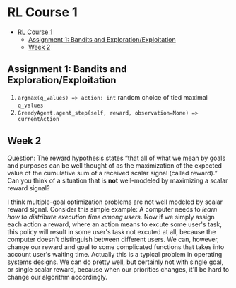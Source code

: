 # RL Course 1

- [RL Course 1](#rl-course-1)
  - [Assignment 1: Bandits and Exploration/Exploitation](#assignment-1-bandits-and-explorationexploitation)
  - [Week 2](#week-2)

## Assignment 1: Bandits and Exploration/Exploitation

1. `argmax(q_values) => action: int` random choice of tied maximal `q_values`
1. `GreedyAgent.agent_step(self, reward, observation=None) => currentAction`

## Week 2

Question: The reward hypothesis states “that all of what we mean by goals and purposes can be well thought of as the maximization of the expected value of the cumulative sum of a received scalar signal (called reward).” Can you think of a situation that is **not** well-modeled by maximizing a scalar reward signal?

I think multiple-goal optimization problems are not well modeled by scalar reward signal. Consider this simple example: A computer needs to *learn how to distribute execution time among users*. Now if we simply assign each action a reward, where an action means to excute some user's task, this policy will result in some user's task not excuted at all, because the computer doesn't distinguish between different users. We can, however, change our reward and goal to some complicated functions that takes into account user's waiting time. Actually this is a typical problem in operating systems designs. We can do pretty well, but certainly not with single goal, or single scalar reward, because when our priorities changes, it'll be hard to change our algorithm accordingly.
